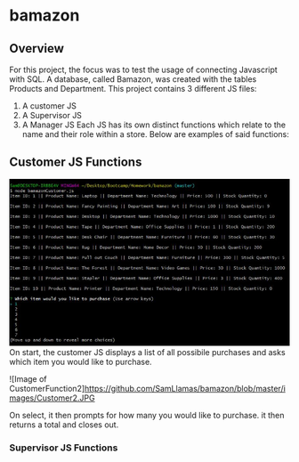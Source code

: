 # bamazon

## Overview
For this project, the focus was to test the usage of connecting Javascript with SQL. A database, called Bamazon, was created with
the tables Products and Department. This project contains 3 different JS files:
1) A customer JS
2) A Supervisor JS
3) A Manager JS
Each JS has its own distinct functions which relate to the name and their role within a store. Below are examples of said functions:

## Customer JS Functions
![Image of CustomerFunction1](https://github.com/SamLlamas/bamazon/blob/master/images/Customer1.JPG)
On start, the customer JS displays a list of all possibile purchases and asks which item you would like to purchase.

![Image of CustomerFunction2]https://github.com/SamLlamas/bamazon/blob/master/images/Customer2.JPG

On select, it then prompts for how many you would like to purchase. it then returns a total and closes out. 

### Supervisor JS Functions

